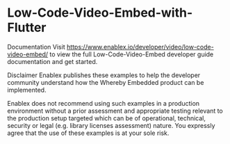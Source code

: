 # Low-Code-Video-Embed-with-Flutter

Documentation
Visit https://www.enablex.io/developer/video/low-code-video-embed/ to view the full Low-Code-Video-Embed developer guide documentation and get started.

Disclaimer
Enablex publishes these examples to help the developer community understand how the Whereby Embedded product can be implemented.

Enablex does not recommend using such examples in a production environment without a prior assessment and appropriate testing relevant to the production setup targeted which can be of operational, technical, security or legal (e.g. library licenses assessment) nature. You expressly agree that the use of these examples is at your sole risk.

